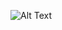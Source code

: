 ![Alt Text](https://bitbucket.org/nbthales/counter_streams/raw/7be12a23b3911ec2c76d548c470bdaece2459c52/assets/counter_streams.gif)
